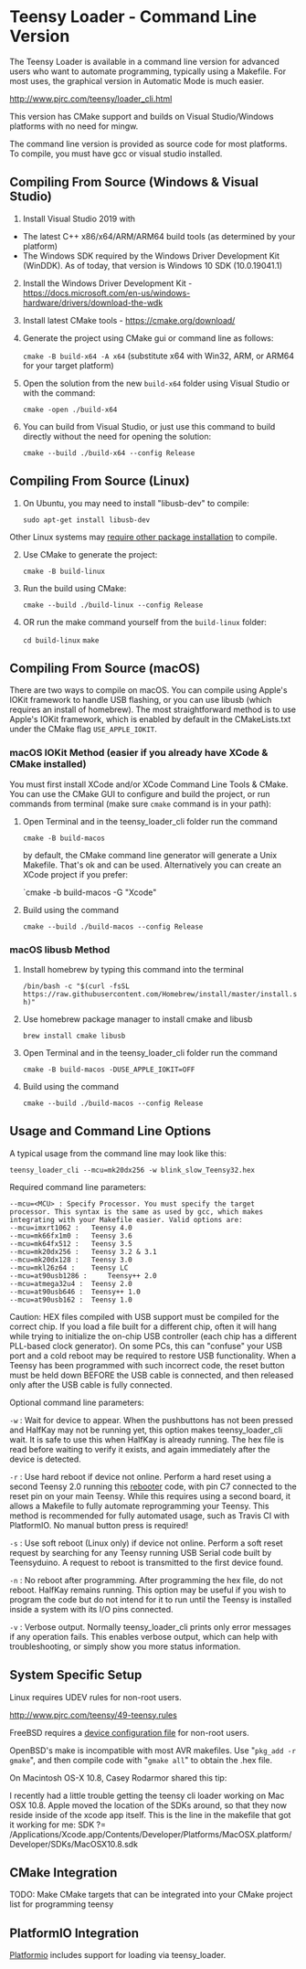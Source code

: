 # Teensy Loader - Command Line Version #

The Teensy Loader is available in a command line version for advanced users who want to automate programming, typically using a Makefile. For most uses, the graphical version in Automatic Mode is much easier. 

http://www.pjrc.com/teensy/loader_cli.html

This version has CMake support and builds on Visual Studio/Windows platforms with no need for mingw.

The command line version is provided as source code for most platforms. To compile, you must have gcc or visual studio installed.

## Compiling From Source (Windows & Visual Studio)

1. Install Visual Studio 2019 with
  - The latest C++ x86/x64/ARM/ARM64 build tools (as determined by your platform)
  - The Windows SDK required by the Windows Driver Development Kit (WinDDK).  As of today, that version is Windows 10 SDK (10.0.19041.1)
2. Install the Windows Driver Development Kit - https://docs.microsoft.com/en-us/windows-hardware/drivers/download-the-wdk
3. Install latest CMake tools - https://cmake.org/download/
4. Generate the project using CMake gui or command line as follows:
    
    `cmake -B build-x64 -A x64` (substitute x64 with Win32, ARM, or ARM64 for your target platform)
 
5. Open the solution from the new `build-x64` folder using Visual Studio or with the command:
  
    `cmake -open ./build-x64`
  
6. You can build from Visual Studio, or just use this command to build directly without the need for opening the solution:
  
    `cmake --build ./build-x64 --config Release`
  
## Compiling From Source (Linux)

1. On Ubuntu, you may need to install "libusb-dev" to compile:

    `sudo apt-get install libusb-dev`

Other Linux systems may [require other package installation](https://forum.pjrc.com/threads/40965-Linux-64bit-Arduino-1-6-13-Issues-starting-Teensy-Loader-and-libusb-0-1-so-4-error?p=127873&viewfull=1#post127873) to compile.

2. Use CMake to generate the project:

    `cmake -B build-linux`
  
3. Run the build using CMake:

    `cmake --build ./build-linux --config Release`
  
3. OR run the make command yourself from the `build-linux` folder:

    `cd build-linux`
    `make`
  
## Compiling From Source (macOS)

There are two ways to compile on macOS.  You can compile using Apple's IOKit framework to handle USB flashing, or you can use libusb (which requires an install of homebrew).  The most straightforward method is to use Apple's IOKit framework, which is enabled by default in the CMakeLists.txt under the CMake flag `USE_APPLE_IOKIT`.

### macOS IOKit Method (easier if you already have XCode & CMake installed)

You must first install XCode and/or XCode Command Line Tools & CMake.  You can use the CMake GUI to configure and build the project, or run commands from terminal (make sure `cmake` command is in your path):

1. Open Terminal and in the teensy_loader_cli folder run the command

    `cmake -B build-macos`
    
    by default, the CMake command line generator will generate a Unix Makefile.  That's ok and can be used.  Alternatively you can create an XCode project if you prefer:
    
    `cmake -b build-macos -G "Xcode"
    
2. Build using the command

     `cmake --build ./build-macos --config Release`

### macOS libusb Method

1. Install homebrew by typing this command into the terminal

    `/bin/bash -c "$(curl -fsSL https://raw.githubusercontent.com/Homebrew/install/master/install.sh)"`
    
2. Use homebrew package manager to install cmake and libusb

   `brew install cmake libusb`
   
3. Open Terminal and in the teensy_loader_cli folder run the command
    
    `cmake -B build-macos -DUSE_APPLE_IOKIT=OFF`
    
4. Build using the command

     `cmake --build ./build-macos --config Release`

## Usage and Command Line Options

A typical usage from the command line may look like this:

`teensy_loader_cli --mcu=mk20dx256 -w blink_slow_Teensy32.hex`

Required command line parameters:

```
--mcu=<MCU> : Specify Processor. You must specify the target processor. This syntax is the same as used by gcc, which makes integrating with your Makefile easier. Valid options are:
--mcu=imxrt1062 : 	Teensy 4.0
--mcu=mk66fx1m0 : 	Teensy 3.6
--mcu=mk64fx512 : 	Teensy 3.5
--mcu=mk20dx256 : 	Teensy 3.2 & 3.1
--mcu=mk20dx128 : 	Teensy 3.0
--mcu=mkl26z64 : 	Teensy LC
--mcu=at90usb1286 : 	Teensy++ 2.0
--mcu=atmega32u4 : 	Teensy 2.0
--mcu=at90usb646 : 	Teensy++ 1.0
--mcu=at90usb162 : 	Teensy 1.0
```

Caution: HEX files compiled with USB support must be compiled for the correct chip. If you load a file built for a different chip, often it will hang while trying to initialize the on-chip USB controller (each chip has a different PLL-based clock generator). On some PCs, this can "confuse" your USB port and a cold reboot may be required to restore USB functionality. When a Teensy has been programmed with such incorrect code, the reset button must be held down BEFORE the USB cable is connected, and then released only after the USB cable is fully connected.

Optional command line parameters:

`-w` : Wait for device to appear. When the pushbuttons has not been pressed and HalfKay may not be running yet, this option makes teensy_loader_cli wait. It is safe to use this when HalfKay is already running. The hex file is read before waiting to verify it exists, and again immediately after the device is detected.

`-r` : Use hard reboot if device not online. Perform a hard reset using a second Teensy 2.0 running this [rebooter](rebootor) code, with pin C7 connected to the reset pin on your main Teensy. While this requires using a second board, it allows a Makefile to fully automate reprogramming your Teensy. This method is recommended for fully automated usage, such as Travis CI with PlatformIO. No manual button press is required!

`-s` : Use soft reboot (Linux only) if device not online. Perform a soft reset request by searching for any Teensy running USB Serial code built by Teensyduino. A request to reboot is transmitted to the first device found.

`-n` : No reboot after programming. After programming the hex file, do not reboot. HalfKay remains running. This option may be useful if you wish to program the code but do not intend for it to run until the Teensy is installed inside a system with its I/O pins connected.

`-v` : Verbose output. Normally teensy_loader_cli prints only error messages if any operation fails. This enables verbose output, which can help with troubleshooting, or simply show you more status information.

## System Specific Setup

Linux requires UDEV rules for non-root users.

http://www.pjrc.com/teensy/49-teensy.rules

FreeBSD requires a [device configuration file](freebsd-teensy.conf) for non-root users.

OpenBSD's make is incompatible with most AVR makefiles. Use "`pkg_add -r gmake`", and then compile code with "`gmake all`" to obtain the .hex file.

On Macintosh OS-X 10.8, Casey Rodarmor shared this tip:

I recently had a little trouble getting the teensy cli loader working on Mac OSX 10.8. Apple moved the location of the SDKs around, so that they now reside inside of the xcode app itself. This is the line in the makefile that got it working for me:
SDK ?= /Applications/Xcode.app/Contents/Developer/Platforms/MacOSX.platform/Developer/SDKs/MacOSX10.8.sdk

## CMake Integration

TODO: Make CMake targets that can be integrated into your CMake project list for programming teensy

## PlatformIO Integration

[Platformio](http://platformio.org) includes support for loading via teensy_loader.
